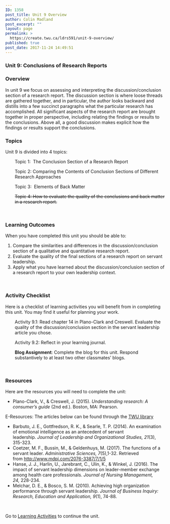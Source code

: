 ```yaml
---
ID: 1358
post_title: Unit 9 Overview
author: Colin Madland
post_excerpt: ""
layout: page
permalink: >
  https://create.twu.ca/ldrs591/unit-9-overview/
published: true
post_date: 2017-11-24 14:49:51
---
```

<h3>Unit 9: Conclusions of Research Reports</h3>
<h3>Overview</h3>
In unit 9 we focus on assessing and interpreting the discussion/conclusion section of a research report. The discussion section is where loose threads are gathered together, and in particular, the author looks backward and distills into a few succinct paragraphs what the particular research has accomplished. All significant aspects of the research report are brought together in proper perspective, including relating the findings or results to the conclusions. Above all, a good discussion makes explicit how the findings or results support the conclusions.
<h3></h3>
<h3>Topics</h3>
Unit 9 is divided into 4 topics:
<p style="padding-left: 30px">Topic 1:  The Conclusion Section of a Research Report</p>
<p style="padding-left: 30px">Topic 2: Comparing the Contents of Conclusion Sections of Different Research Approaches</p>
<p style="padding-left: 30px">Topic 3:  Elements of Back Matter</p>
<p style="padding-left: 30px"><del>Topic 4: How to evaluate the quality of the conclusions and back matter in a research report.</del></p>
&nbsp;
<h3>Learning Outcomes</h3>
When you have completed this unit you should be able to:<span style="color: #ff0000"><strong> </strong></span>
<ol>
 	<li>Compare the similarities and differences in the discussion/conclusion section of a qualitative and quantitative research report.</li>
 	<li>Evaluate the quality of the final sections of a research report on servant leadership.</li>
 	<li>Apply what you have learned about the discussion/conclusion section of a research report to your own leadership context.</li>
</ol>
&nbsp;
<h3>Activity Checklist</h3>
Here is a checklist of learning activities you will benefit from in completing this unit. You may find it useful for planning your work.
<p style="padding-left: 30px">Activity 9.1: Read chapter 14 in Plano-Clark and Creswell. Evaluate the quality of the discussion/conclusion section in the servant leadership article you chose.</p>
<p style="padding-left: 30px">Activity 9.2: Reflect in your learning journal.</p>
<p style="padding-left: 30px"><strong>Blog Assignment</strong>: Complete the blog for this unit. Respond substantively to at least two other classmates’ blogs.</p>
&nbsp;
<h3>Resources</h3>
Here are the resources you will need to complete the unit:
<ul>
 	<li>Plano-Clark, V., &amp; Creswell, J. (2015). <em>Understanding research: A consumer’s guide</em> (2nd ed.). Boston, MA: Pearson.</li>
</ul>
E-Resources: The articles below can be found through the <a href="https://www.twu.ca/library">TWU library</a>
<ul>
 	<li>Barbuto, J. E., Gottfredson, R. K., &amp; Searle, T. P. (2014). An examination of emotional intelligence as an antecedent of servant leadership. <em>Journal of Leadership and Organizational Studies, 21</em>(3), 315-323.</li>
 	<li>Coetzer, M. F., Bussin, M., &amp; Geldenhuys, M. (2017). The functions of a servant leader. <em>Administrative Sciences, 7</em>(5),1-32. Retrieved from <a href="http://www.mdpi.com/2076-3387/7/1/5">http://www.mdpi.com/2076-3387/7/1/5</a></li>
 	<li>Hanse, J. J., Harlin, U., Jarebrant, C., Ulin, K., &amp; Winkel, J. (2016). The impact of servant leadership dimensions on leader-member exchange among health care professionals. <em>Journal of Nursing Management, 24,</em> 228-234.</li>
 	<li>Melchar, D. E., &amp; Bosco, S. M. (2010). Achieving high organization performance through servant leadership. <em>Journal of Business Inquiry: Research, Education and Application, 9</em>(1), 74-88.</li>
</ul>
&nbsp;

Go to <a href="https://create.twu.ca/ldrs591/unit-9-learning-activities/">Learning Activities</a> to continue the unit.